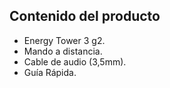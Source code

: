 ## Contenido del producto

- Energy Tower 3 g2.
- Mando a distancia.
- Cable de audio (3,5mm).
- Guía Rápida.

